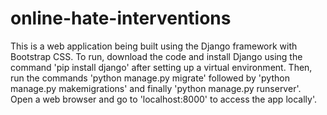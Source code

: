 # online-hate-interventions
This is a web application being built using the Django framework with Bootstrap CSS. 
To run, download the code and install Django using the command 'pip install django' after setting up a virtual environment. Then, run the commands 'python manage.py migrate' followed by 'python manage.py makemigrations' and finally 'python manage.py runserver'. Open a web browser and go to 'localhost:8000' to access the app locally'.
